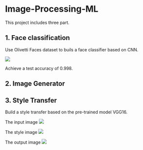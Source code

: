 # Image-Processing-ML
This project includes three part.

## 1. Face classification

Use Olivetti Faces dataset to buils a face classifier based on CNN.


![]('https://github.com/Siyuqqq/Image-Processing-ML/blob/master/FaceClassification_CNN/olivettifaces.gif?raw=true')

Achieve a test accuracy of 0.998.



## 2. Image Generator




## 3. Style Transfer
Build a style transfer based on the pre-trained model VGG16.

The input image
![]('https://github.com/Siyuqqq/Image-Processing-ML/blob/master/StyleTrans/professor.jpg?raw=true')

The style image
![]('https://github.com/Siyuqqq/Image-Processing-ML/blob/master/StyleTrans/Skrik.jpg?raw=true')

The output image
![]('/StyleTrans/output.png')
